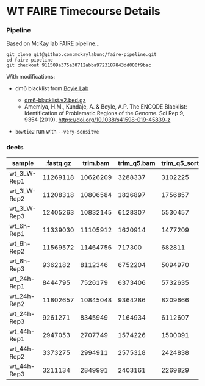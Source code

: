 # WT FAIRE Timecourse Details
### Pipeline

Based on McKay lab FAIRE pipeline...
```
git clone git@github.com:mckaylabunc/faire-pipeline.git
cd faire-pipeline
git checkout 911509a375a30712abba9723187843dd000f9bac
```

With modifications:

- dm6 blacklist from [Boyle Lab](https://github.com/Boyle-Lab)
  - [dm6-blacklist.v2.bed.gz](https://github.com/Boyle-Lab/Blacklist/blob/master/lists/dm6-blacklist.v2.bed.gz)
  - Amemiya, H.M., Kundaje, A. & Boyle, A.P. The ENCODE Blacklist: Identification of Problematic Regions of the Genome. Sci Rep 9, 9354 (2019). https://doi.org/10.1038/s41598-019-45839-z

- `bowtie2` run with `--very-sensitve` 

### deets

| sample      | .fastq.gz | trim.bam | trim_q5.bam | trim_q5_sorted_dupsRemoved.bam |
|-------------|-----------|----------|-------------|--------------------------------|
| wt_3LW-Rep1 | 11269118  | 10626209 | 3288337     | 3102225                        |
| wt_3LW-Rep2 | 11208318  | 10806584 | 1826897     | 1756857                        |
| wt_3LW-Rep3 | 12405263  | 10832145 | 6128307     | 5530457                        |
| wt_6h-Rep1  | 11339030  | 11105912 | 1620914     | 1477209                        |
| wt_6h-Rep2  | 11569572  | 11464756 | 717300      | 682811                         |
| wt_6h-Rep3  | 9362182   | 8112346  | 6752204     | 5094970                        |
| wt_24h-Rep1 | 8444795   | 7526179  | 6373406     | 5732635                        |
| wt_24h-Rep2 | 11802657  | 10845048 | 9364286     | 8209666                        |
| wt_24h-Rep3 | 9261271   | 8345949  | 7164934     | 6112607                        |
| wt_44h-Rep1 | 2947053   | 2707749  | 1574226     | 1500091                        |
| wt_44h-Rep2 | 3373275   | 2994911  | 2575318     | 2424838                        |
| wt_44h-Rep3 | 3211134   | 2849991  | 2403161     | 2269829                        |
